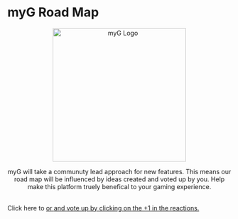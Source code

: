 # myG Road Map

<p align="center">
  <img alt="myG Logo" width="300px" src="https://mygame-media.s3.amazonaws.com/platform_images/Login+Screen/Card_Logo.svg" />
</p>

<p align="center">
  myG will take a communuty lead approach for new features. This means our road map will be influenced by ideas created and voted up by you. Help make this platform truely benefical to your gaming experience. <br><br>

Click here to <a title="Create a new feature request" href="https://github.com/myG_RoadMap/issues/new/choose"> or <a title="view current list" href="https://github.com/myG_RoadMap/issues/new/choose"> and vote up by clicking on the +1 in the reactions.
 
</p>
